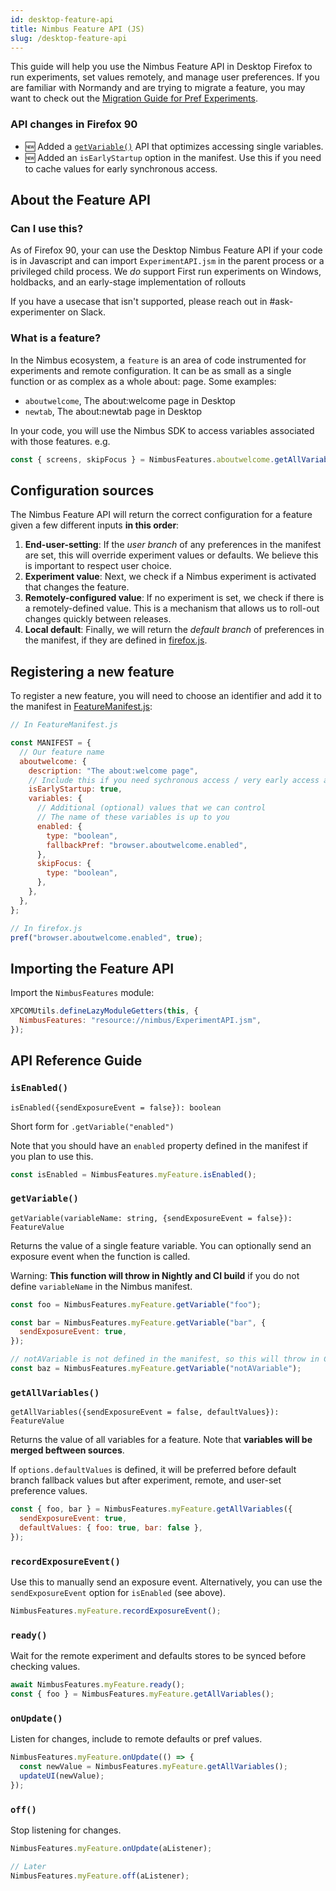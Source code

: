 ```yaml
---
id: desktop-feature-api
title: Nimbus Feature API (JS)
slug: /desktop-feature-api
---
```


This guide will help you use the Nimbus Feature API in Desktop Firefox to run experiments, set values remotely, and manage user preferences. If you are familiar with Normandy and are trying to migrate a feature, you may want to check out the [Migration Guide for Pref Experiments](desktop-migration-guide).

### API changes in Firefox 90

- 🆕 Added a [`getVariable()`](#getvariable) API that optimizes accessing single variables.
- 🆕 Added an `isEarlyStartup` option in the manifest. Use this if you need to cache values for early synchronous access.

## About the Feature API

### Can I use this?

As of Firefox 90, your can use the Desktop Nimbus Feature API if your code is in Javascript and can import `ExperimentAPI.jsm` in the parent process or a privileged child process. We _do_ support First run experiments on Windows, holdbacks, and an early-stage implementation of rollouts

If you have a usecase that isn't supported, please reach out in #ask-experimenter on Slack.

### What is a feature?

In the Nimbus ecosystem, a `feature` is an area of code instrumented for experiments and remote configuration. It can be as small as a single function or as complex as a whole about: page. Some examples:

- `aboutwelcome`, The about:welcome page in Desktop
- `newtab`, The about:newtab page in Desktop

In your code, you will use the Nimbus SDK to access variables associated with those features. e.g.

```js
const { screens, skipFocus } = NimbusFeatures.aboutwelcome.getAllVariables();
```

## Configuration sources

The Nimbus Feature API will return the correct configuration for a feature given a few different inputs **in this order**:

1. **End-user-setting**: If the _user branch_ of any preferences in the manifest are set, this will override experiment values or defaults. We believe this is important to respect user choice.
2. **Experiment value**: Next, we check if a Nimbus experiment is activated that changes the feature.
3. **Remotely-configured value**: If no experiment is set, we check if there is a remotely-defined value. This is a mechanism that allows us to roll-out changes quickly between releases.
4. **Local default**: Finally, we will return the _default branch_ of preferences in the manifest, if they are defined in [firefox.js](https://searchfox.org/mozilla-central/source/browser/app/profile/firefox.js).

## Registering a new feature

To register a new feature, you will need to choose an identifier and add it to the manifest in [FeatureManifest.js](https://searchfox.org/mozilla-central/source/toolkit/components/nimbus/FeatureManifest.js):

```javascript
// In FeatureManifest.js

const MANIFEST = {
  // Our feature name
  aboutwelcome: {
    description: "The about:welcome page",
    // Include this if you need sychronous access / very early access at startup
    isEarlyStartup: true,
    variables: {
      // Additional (optional) values that we can control
      // The name of these variables is up to you
      enabled: {
        type: "boolean",
        fallbackPref: "browser.aboutwelcome.enabled",
      },
      skipFocus: {
        type: "boolean",
      },
    },
  },
};

// In firefox.js
pref("browser.aboutwelcome.enabled", true);
```

## Importing the Feature API

Import the `NimbusFeatures` module:

```js
XPCOMUtils.defineLazyModuleGetters(this, {
  NimbusFeatures: "resource://nimbus/ExperimentAPI.jsm",
});
```

## API Reference Guide

### `isEnabled()`

`isEnabled({sendExposureEvent = false}): boolean`

Short form for `.getVariable("enabled")`

Note that you should have an `enabled` property defined in the manifest if you plan to use this.

```js
const isEnabled = NimbusFeatures.myFeature.isEnabled();
```

### `getVariable()`

`getVariable(variableName: string, {sendExposureEvent = false}): FeatureValue`

Returns the value of a single feature variable. You can optionally send an exposure event when the function is called.

Warning: **This function will throw in Nightly and CI build** if you do not define `variableName` in the Nimbus manifest.

```js
const foo = NimbusFeatures.myFeature.getVariable("foo");

const bar = NimbusFeatures.myFeature.getVariable("bar", {
  sendExposureEvent: true,
});

// notAVariable is not defined in the manifest, so this will throw in CI
const baz = NimbusFeatures.myFeature.getVariable("notAVariable");
```

### `getAllVariables()`

`getAllVariables({sendExposureEvent = false, defaultValues}): FeatureValue`

Returns the value of all variables for a feature. Note that **variables will be merged beftween sources**.

If `options.defaultValues` is defined, it will be preferred before default branch fallback values but after experiment, remote, and user-set preference values.

```js
const { foo, bar } = NimbusFeatures.myFeature.getAllVariables({
  sendExposureEvent: true,
  defaultValues: { foo: true, bar: false },
});
```

### `recordExposureEvent()`

Use this to manually send an exposure event. Alternatively, you can use the `sendExposureEvent` option for `isEnabled` (see above).

```js
NimbusFeatures.myFeature.recordExposureEvent();
```

### `ready()`

Wait for the remote experiment and defaults stores to be synced before checking values.

```js
await NimbusFeatures.myFeature.ready();
const { foo } = NimbusFeatures.myFeature.getAllVariables();
```

### `onUpdate()`

Listen for changes, include to remote defaults or pref values.

```js
NimbusFeatures.myFeature.onUpdate(() => {
  const newValue = NimbusFeatures.myFeature.getAllVariables();
  updateUI(newValue);
});
```

### `off()`

Stop listening for changes.

```js
NimbusFeatures.myFeature.onUpdate(aListener);

// Later
NimbusFeatures.myFeature.off(aListener);
```
